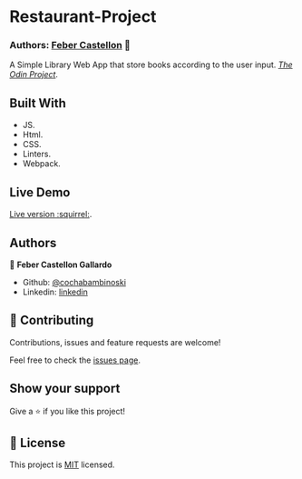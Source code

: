 # Restaurant-Project
### Authors: [Feber Castellon](https://github.com/cochabambinoski) 👤

A Simple Library Web App that store books according to the user input.
[*The Odin Project*](https://www.theodinproject.com/courses/javascript/lessons/tic-tac-toe-javascript).

## Built With

- JS.
- Html.
- CSS.
- Linters.
- Webpack.

## Live Demo
[Live version :squirrel:](#).

## Authors

👤 **Feber Castellon Gallardo**

- Github: [@cochabambinoski](https://github.com/cochabambinoski)
- Linkedin: [linkedin](https://www.linkedin.com/in/cochabambino/)


## 🤝 Contributing

Contributions, issues and feature requests are welcome!

Feel free to check the [issues page](issues/).

## Show your support

Give a ⭐️ if you like this project!

## 📝 License

This project is [MIT](https://opensource.org/licenses/MIT) licensed.
